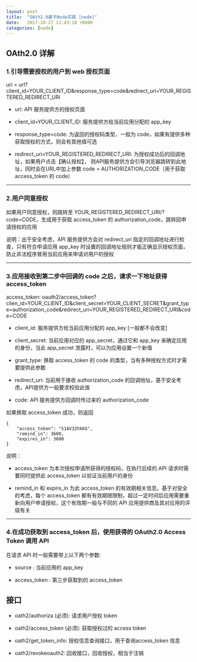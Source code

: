 ```yaml
---
layout: post
title:  "OAth2.0基于Node实践 [node]"
date:   2017-10-27 11:43:18 +0800
categories: [node]
---
```



## OAth2.0 详解

### 1.引导需要授权的用户到 web 授权页面

uri = url?client_id=YOUR_CLIENT_ID&response_type=code&redirect_uri=YOUR_REGISTERED_REDIRECT_URI

- url: API 服务提供方的授权页面

- client_id=YOUR_CLIENT_ID: 服务提供方给当前应用分配的 app_key

- response_type=code:  为返回的授权码类型，一般为 code，如果有提供多种获取授权的方式，则会有其他值可选

- redirect_uri=YOUR_REGISTERED_REDIRECT_URI: 为授权成功后的回调地址，如果用户点击【确认授权】，
  则API服务提供方会引导浏览器跳转到此地址，同时会在URL中加上参数 
  code = AUTHORIZATION_CODE（用于获取 access_token 的 code）

--- 

### 2.用户同意授权

如果用户同意授权，则跳转至 YOUR_REGISTERED_REDIRECT_URI/?code=CODE，生成用于获取 access_token 的 authorization_code，跳转回申请授权的应用

说明：出于安全考虑，API 服务提供方会对 redirect_uri 指定的回调地址进行检查，只有符合申请应用 app_key 时设置的回调地址规则才能正确显示授权页面，防止非法程序冒用当前应用来申请对用户的授权


---

### 3.应用接收到第二步中回调的 code 之后，请求一下地址获得 access_token

access_token: oauth2/access_token?clien_id=YOUR_CLIENT_ID&client_secret=YOUR_CLIENT_SECRET&grant_type=authorization_code&redirect_uri=YOUR_REGISTERED_REDIRECT_URI&code=CODE


- client_id: 服务提供方给当前应用分配的 app_key [一般都不会改变]

- client_secret: 当前应用对应的 app_secret，通过它和 app_key 来确定应用的身份，当此 app_secret 泄露时，可以为应用设置一个新值

- grant_type: 换取 access_token 的 code 的类型，当有多种授权方式时才需要提供此参数

- redirect_uri: 当前用于接收 authorization_code 的回调地址，基于安全考虑，API提供方一般要求校验此值

- code: API 服务提供方回调时传过来的 authorization_code

如果换取 access_token 成功，则返回

```
{
	"access_token": "S1AV32hkKG",
	"remind_in": 3600,
	"expires_in": 3600
}
```


说明：

- access_token 为本次授权申请所获得的授权码，在执行后续的 API 请求时需要同时提供此 access_token 以验证当前用户的身份

- remind_in 和 expire_in 为此 access_token 的有效期相关信息，基于对安全的考虑，每个 access_token 都有有效期限限制，超过一定时间后应用需要重新向用户申请授权，这个有效期一般与不同的 API 应用提供商及其对应用的评级有关

---

### 4.在成功获取到 access_token 后，使用获得的 OAuth2.0 Access Token 调用 API

在请求 API 时一般需要带上以下两个参数:

- source : 当前应用的 app_key

- access_token : 第三步获取到的 access_token



## 接口

- oath2/authoriza (必须): 请求用户授权 token

- oath2/access_token (必须): 获取授权过的 access token

- oath2/get_token_info: 授权信息查询接口，用于查询access_token 信息

- oath2/revokeoauth2: 回收接口，回收授权，相当于注销



